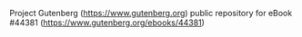 Project Gutenberg (https://www.gutenberg.org) public repository for eBook #44381 (https://www.gutenberg.org/ebooks/44381)
